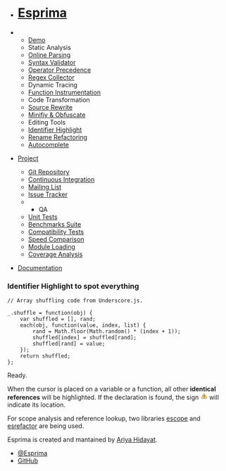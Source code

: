 - # [Esprima](../index.html)

- - [Demo](../demo/index.html)
  - Static Analysis
  - [Online Parsing](../demo/parse.html)
  - [Syntax Validator](../demo/validate.html)
  - [Operator Precedence](../demo/precedence.html)
  - [Regex Collector](../demo/collector.html)
  - Dynamic Tracing
  - [Function Instrumentation](../demo/functiontrace.html)
  - Code Transformation
  - [Source Rewrite](../demo/rewrite.html)
  - [Minifiy & Obfuscate](../demo/minify.html)
  - Editing Tools
  - [Identifier Highlight](../demo/highlight.html)
  - [Rename Refactoring](../demo/rename.html)
  - [Autocomplete](../demo/autocomplete.html)
- [Project](#)

  - [Git Repository](http://github.com/ariya/esprima)
  - [Continuous Integration](https://travis-ci.org/ariya/esprima)
  - [Mailing List](http://groups.google.com/group/esprima)
  - [Issue Tracker](http://issues.esprima.org/)
  - - QA
  - [Unit Tests](../test/index.html)
  - [Benchmarks Suite](../test/benchmarks.html)
  - [Compatibility Tests](../test/compat.html)
  - [Speed Comparison](../test/compare.html)
  - [Module Loading](../test/module.html)
  - [Coverage Analysis](../test/coverage.html)

- [Documentation](../doc/index.html)

### **Identifier Highlight** to spot everything

    // Array shuffling code from Underscore.js.

    _.shuffle = function(obj) {
        var shuffled = [], rand;
        each(obj, function(value, index, list) {
            rand = Math.floor(Math.random() * (index + 1));
            shuffled[index] = shuffled[rand];
            shuffled[rand] = value;
        });
        return shuffled;
    };

Ready.

When the cursor is placed on a variable or a function, all other **identical references** will be highlighted. If the declaration is found, the sign ![](data:image/gif;base64,R0lGODlhEAAQANUAAP7bc//egf/ij/7ijv/jl/7kl//mnv7lnv/uwf7CTP7DTf7DT/7IW//Na/7Na//NbP7QdP/dmbltAIJNAF03AMSAJMSCLKqASa2DS6uBSquCSrGHTq6ETbCHT7WKUrKIUcCVXL+UXMOYX8GWXsSZYMiib6+ETbOIUcOXX86uhd3Muf///wAAAAAAAAAAAAAAAAAAAAAAAAAAAAAAAAAAAAAAAAAAAAAAAAAAAAAAAAAAAAAAAAAAAAAAAAAAAAAAACH5BAEAACsALAAAAAAQABAAAAZowJVwSCwaj0ihikRSJYcoBEL0XKlGkcjImQQhJBREKFnyICoThKeE/AAW6AXgdPyUAgrLJBEo0YsbAQyDhAEdRRwDDw8OaA4NDQImRBgFEJdglxAEGEQZKQcHBqOkKRpFF6mqq1WtrUEAOw==) will indicate its location.

For scope analysis and reference lookup, two libraries [escope](https://github.com/Constellation/escope) and [esrefactor](https://github.com/ariya/esrefactor) are being used.

Esprima is created and mantained by [Ariya Hidayat](http://ariya.ofilabs.com/about).

- [@Esprima](http://twitter.com/esprima)
- [GitHub](https://github.com/ariya/esprima)
